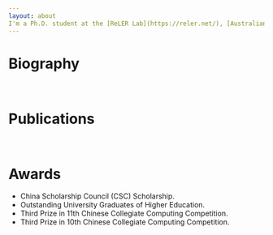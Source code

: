 ```yaml
---
layout: about 
I'm a Ph.D. student at the [ReLER Lab](https://reler.net/), [Australian Artificial Intelligence Institute](https://www.uts.edu.au/research/australian-artificial-intelligence-institute/)(AAII), University of Technology Sydney (UTS), advised by [Dr. Linchao Zhu](https://ffmpbgrnn.github.io/). Prior to joining UTS, I received a B.Eng degree from Guangxi Normal University (GXNU).
---
```


# Biography
<br/>

# Publications
<br/>

# Awards
 * China Scholarship Council (CSC) Scholarship.
 * Outstanding University Graduates of Higher Education.
 * Third Prize in 11th Chinese Collegiate Computing Competition.
 * Third Prize in 10th Chinese Collegiate Computing Competition.
